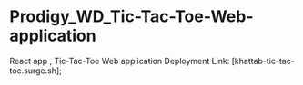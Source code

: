 # Prodigy_WD_Tic-Tac-Toe-Web-application
React app , Tic-Tac-Toe Web application
Deployment Link: [khattab-tic-tac-toe.surge.sh];
